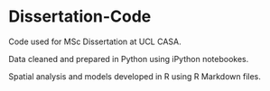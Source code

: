 # Dissertation-Code
Code used for MSc Dissertation at UCL CASA.

Data cleaned and prepared in Python using iPython notebookes.

Spatial analysis and models developed in R using R Markdown files. 
